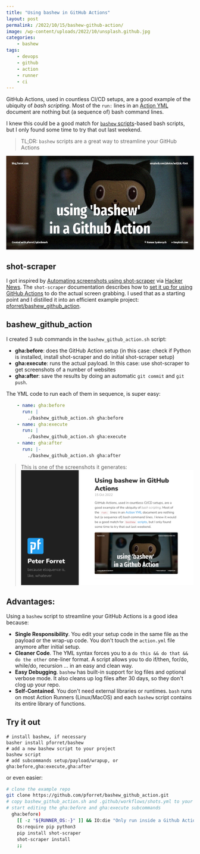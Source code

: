 ```yaml
---
title: "Using bashew in GitHub Actions"
layout: post
permalink: /2022/10/15/bashew-github-action/
image: /wp-content/uploads/2022/10/unsplash.github.jpg
categories:
    - bashew
tags:
    - devops
    - github
    - action
    - runner
    - ci
---
```


GitHub Actions, used in countless CI/CD setups, are a good example of the ubiquity of _bash scripting_. Most of the `run:` lines in an [Action YML](https://docs.github.com/en/actions/using-workflows/workflow-syntax-for-github-actions#jobsjob_idstepsrun) document are nothing but (a sequence of) bash command lines. 

I knew this could be a good match for [`bashew` scripts](/tag/bashew/)-based bash scripts, but I only found some time to try that out last weekend. 

> TL;DR: `bashew` scripts are a great way to streamline your GitHub Actions

![bashew in GitHub Action scripts](/wp-content/uploads/2022/10/unsplash.github.jpg)

## shot-scraper

I got inspired by [Automating screenshots using shot-scraper](https://simonwillison.net/2022/Oct/14/automating-screenshots/) via [Hacker News](https://news.ycombinator.com/item?id=33216789). The `shot-scraper` documentation describes how to [set it up for using GitHub Actions](https://shot-scraper.datasette.io/en/stable/github-actions.html) to do the actual screen grabbing. I used that as a starting point and I distilled it into an efficient example project: [pforret/bashew_github_action](https://github.com/pforret/bashew_github_action).

## bashew_github_action
I created 3 sub commands in the `bashew_github_action.sh` script:
* **gha:before**: does the GitHub Action setup (in this case: check if Python is installed, install shot-scraper and do initial shot-scraper setup)
* **gha:execute**: runs the actual payload. In this case: use shot-scraper to get screenshots of a number of websites
* **gha:after**: save the results by doing an automatic `git commit` and `git push`.

The YML code to run each of them in sequence, is super easy:

```yml
    - name: gha:before
      run: |
        ./bashew_github_action.sh gha:before
    - name: gha:execute
      run: |
        ./bashew_github_action.sh gha:execute
    - name: gha:after
      run: |-
        ./bashew_github_action.sh gha:after
```

> This is one of the screenshots it generates:
> ![automatic screenshot via shot-scraper](https://raw.githubusercontent.com/pforret/bashew_github_action/master/output/blog.forret.com.png)

## Advantages:

Using a `bashew` script to streamline your GitHub Actions is a good idea because:

* **Single Responsibility**. You edit your setup code in the same file as the payload or the wrap-up code. You don't touch the `action.yml` file anymore after initial setup.
* **Cleaner Code**. The YML syntax forces you to a `do this && do that && do the other` one-liner format. A script allows you to do if/then, for/do, while/do, recursion ... in an easy and clean way.
* **Easy Debugging**. `bashew` has built-in support for log files and optional verbose mode. It also cleans up log files after 30 days, so they don't clog up your repo.
* **Self-Contained**. You don't need external libraries or runtimes. `bash` runs on most Action Runners (Linux/MacOS) and each `bashew` script contains its entire library of functions.

## Try it out

```shell
# install bashew, if necessary
basher install pforret/bashew
# add a new bashew script to your project
bashew script
# add subcommands setup/payload/wrapup, or gha:before,gha:execute,gha:after
```

or even easier:
```bash
# clone the example repo
git clone https://github.com/pforret/bashew_github_action.git
# copy bashew_github_action.sh and .github/workflows/shots.yml to your project
# start editing the gha:before and gha:execute subcommands
  gha:before)
    [[ -z "${RUNNER_OS:-}" ]] && IO:die "Only run inside a Github Action"
    Os:require pip python3
    pip install shot-scraper
    shot-scraper install
    ;;
```